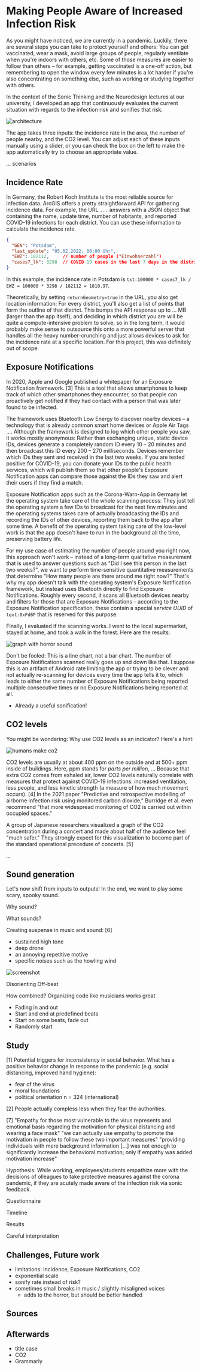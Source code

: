 # Making People Aware of Increased Infection Risk

As you might have noticed, we are currently in a pandemic.
Luckily, there are several steps you can take to protect yourself and others: You can get vaccinated, wear a mask, avoid large groups of people, regularly ventilate when you're indoors with others, etc.
Some of those measures are easier to follow than others – for example, getting vaccinated is a one-off action, but remembering to open the window every few minutes is a lot harder if you're also concentrating on something else, such as working or studying together with others.

In the context of the Sonic Thinking and the Neurodesign lectures at our university, I developed an app that continuously evaluates the current situation with regards to the infection risk and sonifies that risk.

![architecture](...)

The app takes three inputs: the incidence rate in the area, the number of people nearby, and the CO2 level.
You can adjust each of these inputs manually using a slider, or you can check the box on the left to make the app automatically try to choose an appropriate value.

... scenarios

## Incidence Rate

In Germany, the Robert Koch Institute is the most reliable source for infection data.
ArcGIS offers a pretty straightforward API for gathering incidence data.
For example, the URL `...` answers with a JSON object that containing the name, update time, number of habitants, and reported COVID-19 infections for each district.
You can use these information to calculate the incidence rate.

```json
{
  "GEN": "Potsdam",
  "last_update": "05.02.2022, 00:00 Uhr",
  "EWZ": 182112,     // number of people ("Einwohnerzahl")
  "cases7_lk": 3298  // COVID-19 cases in the last 7 days in the district ("Landkreis")
}
```

In this example, the incidence rate in Potsdam is `txt:100000 * cases7_lk / EWZ = 100000 * 3298 / 182112 = 1810.97`.

Theoretically, by setting `returnGeometry=true` in the URL, you also get location information: For every district, you'll also get a list of points that form the outline of that district.
This bumps the API response up to ... MB (larger than the app itself), and deciding in which district you are will be quite a compute-intensive problem to solve, so in the long term, it would probably make sense to outsource this onto a more powerful server that handles all the heavy number-crunching and just allows devices to ask for the incidence rate at a specific location.
For this project, this was definitely out of scope.

## Exposure Notifications

In 2020, Apple and Google published a whitepaper for an Exposure Notification framework. [3]
This is a tool that allows smartphones to keep track of which other smartphones they encounter, so that people can proactively get notified if they had contact with a person that was later found to be infected.

The framework uses Bluetooth Low Energy to discover nearby devices – a technology that is already common smart home devices or Apple Air Tags ....
Although the framework is designed to log which other people you saw, it works mostly anonymous: Rather than exchanging unique, static device IDs, devices generate a completely random ID every 10 – 20 minutes and then broadcast this ID every 200 – 270 milliseconds.
Devices remember which IDs they sent and received in the last two weeks.
If you are tested positive for COVID-19, you can donate your IDs to the public health services, which will publish them so that other people's Exposure Notification apps can compare those against the IDs they saw and alert their users if they find a match.

Exposure Notification apps such as the Corona-Warn-App in Germany let the operating system take care of the whole scanning process:
They just tell the operating system a few IDs to broadcast for the next few minutes and the operating systems takes care of actually broadcasting the IDs and recording the IDs of other devices, reporting them back to the app after some time.
A benefit of the operating system taking care of the low-level work is that the app doesn't have to run in the background all the time, preserving battery life.

For my use case of estimating the number of people around you right now, this approach won't work – instead of a long-term qualitative measurement that is used to answer questions such as "Did I see this person in the last two weeks?", we want to perform time-sensitive quantitative measurements that determine "How many people are there around me right now?"
That's why my app doesn't talk with the operating system's Exposure Notification framework, but instead uses Bluetooth directly to find Exposure Notifications.
Roughly every second, it scans all Bluetooth devices nearby and filters for those that are Exposure Notifications – according to the Exposure Notification specification, these contain a special _service UUID_ of `text:0xFd6F` that is reserved for this purpose.

Finally, I evaluated if the scanning works.
I went to the local supermarket, stayed at home, and took a walk in the forest.
Here are the results:

![graph](...) with horror sound

Don't be fooled: This is a line chart, not a bar chart.
The number of Exposure Notifications scanned really goes up and down like that.
I suppose this is an artifact of Android rate limiting the app or trying to be clever and not actually re-scanning for devices every time the app tells it to, which leads to either the same number of Exposure Notifications being reported multiple consecutive times or no Exposure Notifications being reported at all.

- Already a useful sonification!

## CO2 levels

You might be wondering: Why use CO2 levels as an indicator?
Here's a hint:

![humans make co2](...)

CO2 levels are usually at about 400 ppm on the outside and at 500+ ppm inside of buildings.
Here, ppm stands for *parts per million*, ...
Because that extra CO2 comes from exhaled air, lower CO2 levels naturally correlate with measures that protect against COVID-19 infections: increased ventilation, less people, and less kinetic strength (a measure of how much movement occurs). [4]
In the 2021 paper "Predictive and retrospective modelling of airborne infection risk using monitored carbon dioxide," Burridge et al. even recommend "that more widespread monitoring of CO2 is carried out within occupied spaces."

A group of Japanese researchers visualized a graph of the CO2 concentration during a concert and made about half of the audience feel "much safer."
They strongly expect for this visualization to become part of the standard operational precedure of concerts. [5]

...

## Sound generation

Let's now shift from inputs to outputs!
In the end, we want to play some scary, spooky sound.

Why sound?

What sounds?

Creating suspense in music and sound: [6]
- sustained high tone
- deep drone
- an annoying repetitive motive
- specific noises such as the howling wind

![screenshot](...)

Disorienting Off-beat

How combined?
Organizing code like musicians works great

- Fading in and out
- Start and end at predefined beats
- Start on some beats, fade out
- Randomly start

## Study

[1]
Potential triggers for inconsistency in social behavior.
What has a positive behavior change in response to the pandemic (e.g. social distancing, improved hand hygiene):
- fear of the virus
- moral foundations
- political orientation
n = 324 (international)

[2]
People actually compless less when they fear the authorities.

[7]
"Empathy for those most vulnerable to the virus represents and emotional basis regarding the motivation for physical distancing and wearing a face mask"
"we can actually use empathy to promote the motivation in people to follow these two important measures"
"providing individuals with mere background information […] was not enough to significantly increase the behavioral motivation; only if empathy was added motivation increase"


Hypothesis: While working, employees/students empathize more with the decisions of olleagues to take protective measures against the corona pandemic, if they are acutely made aware of the infection risk via sonic feedback.

Questionnaire

Timeline

Results

Careful interpretation

## Challenges, Future work

- limitations: Incidence, Exposure Notifications, CO2
- exponential scale
- sonify rate instead of risk?
- sometimes small breaks in music / slightly misaligned voices
  - adds to the horror, but should be better handled

## Sources

[^1]: **Functional Fear Predicts Public Health Compliance in the COVID-19 Pandemic:** paper from April 2020 by Craig A. Harper, Liam P. Stchell, Dean Fido & Robert D. Latzman
[^2]: Compliance with COVID-19 Mitigation Measures in the United States
[^3]: Exposure Notification Framework
[^4]: Predictive and retrospective modelling of airborne infection risk using monitored carbon dioxide
[^5]: CO2 concentration visualization for COVID-19 infection prevention in concert halls
[^6]: Music and sound in the horror film & why some modern and avant-garde music lends itself to it so well
[^7]: The emotional path to action: Empathy promotes physical distancing and wearing of face masks during the COVID-19 pandemic

## Afterwards

- title case
- CO2
- Grammarly

